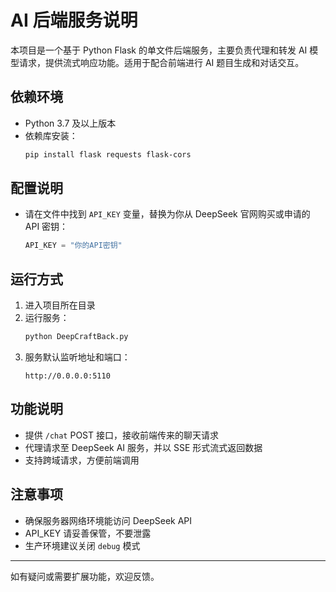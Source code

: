 # AI 后端服务说明

本项目是一个基于 Python Flask 的单文件后端服务，主要负责代理和转发 AI 模型请求，提供流式响应功能。适用于配合前端进行 AI 题目生成和对话交互。

## 依赖环境

- Python 3.7 及以上版本
- 依赖库安装：
  ```bash
  pip install flask requests flask-cors
  ```

## 配置说明

- 请在文件中找到 `API_KEY` 变量，替换为你从 DeepSeek 官网购买或申请的 API 密钥：
  ```python
  API_KEY = "你的API密钥"
  ```

## 运行方式

1. 进入项目所在目录  
2. 运行服务：
   ```bash
   python DeepCraftBack.py
   ```
3. 服务默认监听地址和端口：
   ```
   http://0.0.0.0:5110
   ```

## 功能说明

- 提供 `/chat` POST 接口，接收前端传来的聊天请求  
- 代理请求至 DeepSeek AI 服务，并以 SSE 形式流式返回数据  
- 支持跨域请求，方便前端调用

## 注意事项

- 确保服务器网络环境能访问 DeepSeek API  
- API_KEY 请妥善保管，不要泄露  
- 生产环境建议关闭 `debug` 模式

---

如有疑问或需要扩展功能，欢迎反馈。
